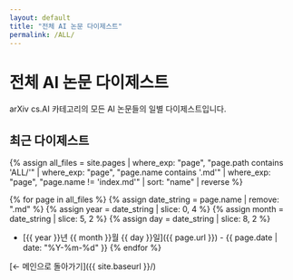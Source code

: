```yaml
---
layout: default
title: "전체 AI 논문 다이제스트"
permalink: /ALL/
---
```


# 전체 AI 논문 다이제스트

arXiv cs.AI 카테고리의 모든 AI 논문들의 일별 다이제스트입니다.

## 최근 다이제스트

{% assign all_files = site.pages | where_exp: "page", "page.path contains 'ALL/'" | where_exp: "page", "page.name contains '.md'" | where_exp: "page", "page.name != 'index.md'" | sort: "name" | reverse %}

{% for page in all_files %}
  {% assign date_string = page.name | remove: ".md" %}
  {% assign year = date_string | slice: 0, 4 %}
  {% assign month = date_string | slice: 5, 2 %}
  {% assign day = date_string | slice: 8, 2 %}
- [{{ year }}년 {{ month }}월 {{ day }}일]({{ page.url }}) - {{ page.date | date: "%Y-%m-%d" }}
{% endfor %}

[← 메인으로 돌아가기]({{ site.baseurl }}/)